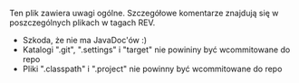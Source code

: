 Ten plik zawiera uwagi ogólne. Szczegółowe komentarze znajdują się w poszczególnych plikach w tagach REV.

* Szkoda, że nie ma JavaDoc'ów :)
* Katalogi ".git", ".settings" i "target" nie powininy być wcommitowane do repo
* Pliki ".classpath" i ".project" nie powinny być wcommitowane do repo
